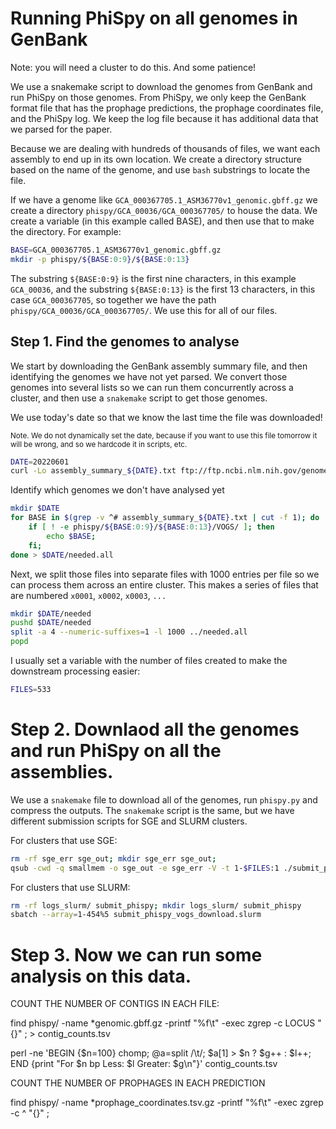 
# Running PhiSpy on all genomes in GenBank

Note: you will need a cluster to do this. And some patience! 

We use a snakemake script to download the genomes from GenBank and run PhiSpy on those genomes. From PhiSpy, we only keep
the GenBank format file that has the prophage predictions, the prophage coordinates file, and the PhiSpy log. We keep the 
log file because it has additional data that we parsed for the paper.

Because we are dealing with hundreds of thousands of files, we want each assembly to end up in its own location. We create
a directory structure based on the name of the genome, and use `bash` substrings to locate the file.

If we have a genome like `GCA_000367705.1_ASM36770v1_genomic.gbff.gz` we create a directory `phispy/GCA_00036/GCA_000367705/` 
to house the data. We create a variable (in this example called BASE), and then use that to make the directory. For example:

```bash
BASE=GCA_000367705.1_ASM36770v1_genomic.gbff.gz
mkdir -p phispy/${BASE:0:9}/${BASE:0:13}
```

The substring `${BASE:0:9}` is the first nine characters, in this example `GCA_00036`, and the substring `${BASE:0:13}` is
the first 13 characters, in this case `GCA_000367705`, so together we have the path `phispy/GCA_00036/GCA_000367705/`. We 
use this for all of our files.

## Step 1. Find the genomes to analyse

We start by downloading the GenBank assembly summary file, and then identifying the genomes we have not yet parsed.
We convert those genomes into several lists so we can run them concurrently across a cluster,
and then use a `snakemake` script to get those genomes.

We use today's date so that we know the last time the file was downloaded!

<small>Note. We do not dynamically set the date, because if you want to use this file tomorrow it will be wrong, and so we 
hardcode it in scripts, etc.</small>

```bash
DATE=20220601
curl -Lo assembly_summary_${DATE}.txt ftp://ftp.ncbi.nlm.nih.gov/genomes/genbank/bacteria/assembly_summary.txt
```


Identify which genomes we don't have analysed yet

```bash
mkdir $DATE
for BASE in $(grep -v ^# assembly_summary_${DATE}.txt | cut -f 1); do
	if [ ! -e phispy/${BASE:0:9}/${BASE:0:13}/VOGS/ ]; then 
		echo $BASE; 
	fi;
done > $DATE/needed.all
```

Next, we split those files into separate files with 1000 entries per file so we can process them across an entire
cluster. This makes a series of files that are numbered `x0001`, `x0002`, `x0003`, `...`

```bash
mkdir $DATE/needed
pushd $DATE/needed
split -a 4 --numeric-suffixes=1 -l 1000 ../needed.all
popd
```

I usually set a variable with the number of files created to make the downstream processing easier:


```bash
FILES=533
```

# Step 2. Downlaod all the genomes and run PhiSpy on all the assemblies.

We use a `snakemake` file to download all of the genomes, run `phispy.py` and compress the outputs. The `snakemake`
script is the same, but we have different submission scripts for SGE and SLURM clusters.

For clusters that use SGE:

```bash
rm -rf sge_err sge_out; mkdir sge_err sge_out; 
qsub -cwd -q smallmem -o sge_out -e sge_err -V -t 1-$FILES:1 ./submit_phispy_vogs_download_sge.sh
```

For clusters that use SLURM:
```bash
rm -rf logs_slurm/ submit_phispy; mkdir logs_slurm/ submit_phispy
sbatch --array=1-454%5 submit_phispy_vogs_download.slurm
```


# Step 3. Now we can run some analysis on this data.

COUNT THE NUMBER OF CONTIGS IN EACH FILE:

find phispy/ -name \*genomic.gbff.gz -printf "%f\t" -exec zgrep -c LOCUS "{}" \; > contig_counts.tsv

perl -ne 'BEGIN {$n=100} chomp; @a=split /\t/; $a[1] > $n ? $g++ : $l++; END {print "For $n bp Less: $l Greater: $g\n"}' contig_counts.tsv


COUNT THE NUMBER OF PROPHAGES IN EACH PREDICTION

find phispy/ -name \*prophage_coordinates.tsv.gz -printf "%f\t" -exec zgrep -c ^ "{}" \;



